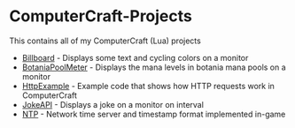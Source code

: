 # ComputerCraft-Projects
This contains all of my ComputerCraft (Lua) projects

- [Billboard](./Billboard) - Displays some text and cycling colors on a monitor
- [BotaniaPoolMeter](https://github.com/Sv443/Botania-Pool-Meter_ComputerCraft) - Displays the mana levels in botania mana pools on a monitor
- [HttpExample](https://github.com/Sv443/ComputerCraftHttpExample) - Example code that shows how HTTP requests work in ComputerCraft
- [JokeAPI](https://github.com/Sv443/JokeAPI_ComputerCraft) - Displays a joke on a monitor on interval
- [NTP](./NTP) - Network time server and timestamp format implemented in-game